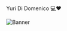 
Yuri Di Domenico 💻❤

<picture>
 <source media="(prefers-color-scheme: dark)" srcset="YOUR-DARKMODE-IMAGE">
 <source media="(prefers-color-scheme: light)" srcset="YOUR-LIGHTMODE-IMAGE">
 <img alt="Banner" src="D:\Pc Yuri\GitHub\img">
</picture>
